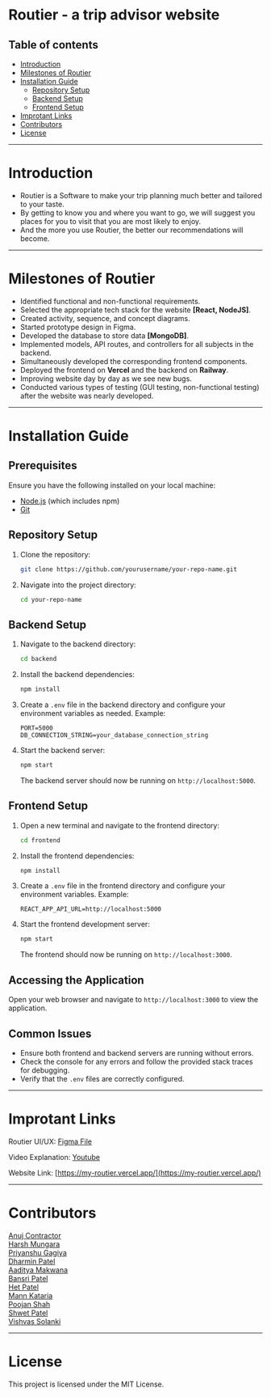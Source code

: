 # Routier - a trip advisor website

## Table of contents
* [Introduction](#introduction)
* [Milestones of Routier](#milestones-of-routier)
* [Installation Guide](#installation-guide)
  * [Repository Setup](#repository-setup)
  * [Backend Setup](#backend-setup)
  * [Frontend Setup](#frontend-setup)
* [Improtant Links](#improtant-links)
* [Contributors](#contributors)
* [License](#license)
  
----------------------------------

     
# Introduction  
- Routier is a Software to make your trip planning much better and tailored to your
taste.
- By getting to know you and where you want to go, we will suggest you places
for you to visit that you are most likely to enjoy.
- And the more you use Routier, the
better our recommendations will become.

----------------------------------
# Milestones of Routier
- Identified functional and non-functional requirements.
- Selected the appropriate tech stack for the website **[React, NodeJS]**.
- Created activity, sequence, and concept diagrams.
- Started prototype design in Figma.
- Developed the database to store data **[MongoDB]**.
- Implemented models, API routes, and controllers for all subjects in the backend.
- Simultaneously developed the corresponding frontend components.
- Deployed the frontend on **Vercel** and the backend on **Railway**.
- Improving website day by day as we see new bugs.
- Conducted various types of testing (GUI testing, non-functional testing) after the website was nearly developed.
  
----------------------------------

# Installation Guide

## Prerequisites

Ensure you have the following installed on your local machine:

- [Node.js](https://nodejs.org/) (which includes npm)
- [Git](https://git-scm.com/)

## Repository Setup

1. Clone the repository:

    ```bash
    git clone https://github.com/yourusername/your-repo-name.git
    ```

2. Navigate into the project directory:

    ```bash
    cd your-repo-name
    ```

## Backend Setup

1. Navigate to the backend directory:

    ```bash
    cd backend
    ```

2. Install the backend dependencies:

    ```bash
    npm install
    ```

3. Create a `.env` file in the backend directory and configure your environment variables as needed. Example:

    ```env
    PORT=5000
    DB_CONNECTION_STRING=your_database_connection_string
    ```

4. Start the backend server:

    ```bash
    npm start
    ```

    The backend server should now be running on `http://localhost:5000`.

## Frontend Setup

1. Open a new terminal and navigate to the frontend directory:

    ```bash
    cd frontend
    ```

2. Install the frontend dependencies:

    ```bash
    npm install
    ```

3. Create a `.env` file in the frontend directory and configure your environment variables. Example:

    ```env
    REACT_APP_API_URL=http://localhost:5000
    ```

4. Start the frontend development server:

    ```bash
    npm start
    ```

    The frontend should now be running on `http://localhost:3000`.

## Accessing the Application

Open your web browser and navigate to `http://localhost:3000` to view the application.

## Common Issues

- Ensure both frontend and backend servers are running without errors.
- Check the console for any errors and follow the provided stack traces for debugging.
- Verify that the `.env` files are correctly configured.

----------------------------------

# Improtant Links  
Routier UI/UX: [Figma File](https://www.figma.com/file/7TcXpzmYLJZ0K9aL2BaTMU?type=design)

Video Explanation: [Youtube](https://www.youtube.com/watch?v=F-mnxUuyMbM)

Website Link: [https://my-routier.vercel.app/](https://my-routier.vercel.app/)

----------------------------------

# Contributors
[Anuj Contractor](https://github.com/anujcontractor)  
[Harsh Mungara](github.com/Harsh62004)  
[Priyanshu Gagiya](https://github.com/PriyanshuGagiya)  
[Dharmin Patel](https://github.com/Dharmin721)  
[Aaditya Makwana](https://github.com/Aaditya-Makwana)  
[Bansri Patel](https://github.com/IceStone16)  
[Het Patel](https://github.com/hetpatel25)  
[Mann Kataria](https://github.com/MannKataria)  
[Poojan Shah](https://github.com/PxbxShah)  
[Shwet Patel](https://github.com/Shwet-Patel)  
[Vishvas Solanki](https://github.com/Visvas-0440)  

----------------------------------
# License 
This project is licensed under the MIT License.
